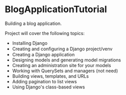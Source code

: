 # BlogApplicationTutorial
Building a blog application.

Project will cover the following topics:
  - Installing Django
  - Creating and conﬁguring a Django project/venv
  - Creating a Django application
  - Designing models and generating model migrations
  - Creating an administration site for your models
  - Working with QuerySets and managers (not need)
  - Building views, templates, and URLs
  - Adding pagination to list views
  - Using Django's class-based views
